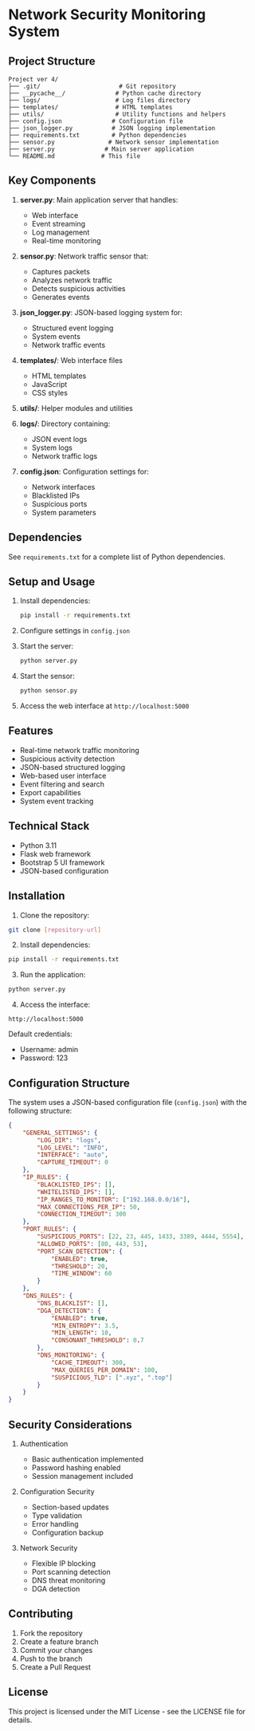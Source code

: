 # Network Security Monitoring System

## Project Structure

```
Project ver 4/
├── .git/                      # Git repository
├── __pycache__/              # Python cache directory
├── logs/                     # Log files directory
├── templates/                # HTML templates
├── utils/                    # Utility functions and helpers
├── config.json              # Configuration file
├── json_logger.py           # JSON logging implementation
├── requirements.txt         # Python dependencies
├── sensor.py               # Network sensor implementation
├── server.py              # Main server application
└── README.md             # This file
```

## Key Components

1. **server.py**: Main application server that handles:
   - Web interface
   - Event streaming
   - Log management
   - Real-time monitoring

2. **sensor.py**: Network traffic sensor that:
   - Captures packets
   - Analyzes network traffic
   - Detects suspicious activities
   - Generates events

3. **json_logger.py**: JSON-based logging system for:
   - Structured event logging
   - System events
   - Network traffic events

4. **templates/**: Web interface files
   - HTML templates
   - JavaScript
   - CSS styles

5. **utils/**: Helper modules and utilities

6. **logs/**: Directory containing:
   - JSON event logs
   - System logs
   - Network traffic logs

7. **config.json**: Configuration settings for:
   - Network interfaces
   - Blacklisted IPs
   - Suspicious ports
   - System parameters

## Dependencies

See `requirements.txt` for a complete list of Python dependencies.

## Setup and Usage

1. Install dependencies:
   ```bash
   pip install -r requirements.txt
   ```

2. Configure settings in `config.json`

3. Start the server:
   ```bash
   python server.py
   ```

4. Start the sensor:
   ```bash
   python sensor.py
   ```

5. Access the web interface at `http://localhost:5000`

## Features

- Real-time network traffic monitoring
- Suspicious activity detection
- JSON-based structured logging
- Web-based user interface
- Event filtering and search
- Export capabilities
- System event tracking

## Technical Stack
- Python 3.11
- Flask web framework
- Bootstrap 5 UI framework
- JSON-based configuration

## Installation

1. Clone the repository:
```bash
git clone [repository-url]
```

2. Install dependencies:
```bash
pip install -r requirements.txt
```

3. Run the application:
```bash
python server.py
```

4. Access the interface:
```
http://localhost:5000
```

Default credentials:
- Username: admin
- Password: 123

## Configuration Structure

The system uses a JSON-based configuration file (`config.json`) with the following structure:

```json
{
    "GENERAL_SETTINGS": {
        "LOG_DIR": "logs",
        "LOG_LEVEL": "INFO",
        "INTERFACE": "auto",
        "CAPTURE_TIMEOUT": 0
    },
    "IP_RULES": {
        "BLACKLISTED_IPS": [],
        "WHITELISTED_IPS": [],
        "IP_RANGES_TO_MONITOR": ["192.168.0.0/16"],
        "MAX_CONNECTIONS_PER_IP": 50,
        "CONNECTION_TIMEOUT": 300
    },
    "PORT_RULES": {
        "SUSPICIOUS_PORTS": [22, 23, 445, 1433, 3389, 4444, 5554],
        "ALLOWED_PORTS": [80, 443, 53],
        "PORT_SCAN_DETECTION": {
            "ENABLED": true,
            "THRESHOLD": 20,
            "TIME_WINDOW": 60
        }
    },
    "DNS_RULES": {
        "DNS_BLACKLIST": [],
        "DGA_DETECTION": {
            "ENABLED": true,
            "MIN_ENTROPY": 3.5,
            "MIN_LENGTH": 10,
            "CONSONANT_THRESHOLD": 0.7
        },
        "DNS_MONITORING": {
            "CACHE_TIMEOUT": 300,
            "MAX_QUERIES_PER_DOMAIN": 100,
            "SUSPICIOUS_TLD": [".xyz", ".top"]
        }
    }
}
```

## Security Considerations

1. Authentication
   - Basic authentication implemented
   - Password hashing enabled
   - Session management included

2. Configuration Security
   - Section-based updates
   - Type validation
   - Error handling
   - Configuration backup

3. Network Security
   - Flexible IP blocking
   - Port scanning detection
   - DNS threat monitoring
   - DGA detection

## Contributing

1. Fork the repository
2. Create a feature branch
3. Commit your changes
4. Push to the branch
5. Create a Pull Request

## License

This project is licensed under the MIT License - see the LICENSE file for details.
